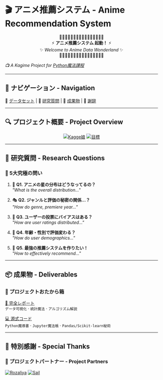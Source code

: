 # 🎬 アニメ推薦システム - Anime Recommendation System 
<div align="center">

🌸🌸🌸🌸🌸🌸🌸🌸🌸🌸🌸🌸🌸🌸🌸🌸  
⚡️ **アニメ推薦システム 起動！** ⚡️  
✨ _Welcome to Anime Data Wonderland_ ✨  
🌸🌸🌸🌸🌸🌸🌸🌸🌸🌸🌸🌸🌸🌸🌸🌸  

</div>

*📺 A Kagime Project for [Python魔法課程](https://www.cityu.edu.hk/catalogue/pg/202425/course/IS5312.htm)*  

---

## 🧭 ナビゲーション - Navigation
🔮 [データセット](#-project-overview) | 📜 [研究質問](#-research-questions) | 🎁 [成果物](#-project-deliverables) | 🌸 [謝辞](#-acknowledgments)

---

## 🔍 プロジェクト概要 - Project Overview

<div align="center" style="">

[![Kagge娘](https://img.shields.io/badge/🗂_データセット-MyAnimeList_2023-20BEFF?logo=kaggle&style=for-the-badge&logoColor=white)](https://www.kaggle.com/datasets/dbdmobile/myanimelist-dataset)  [![目標](https://img.shields.io/badge/🎯_目標-推薦エンジン%20×%20ユーザー分析-ff69b4?style=for-the-badge&logo=heart&logoColor=white)]()

</div>

---

## 📝 研究質問 - Research Questions

### 🌸 5大究極の問い

1. 🎴 **Q1. アニメの星の分布はどうなってるの？**  
   *"What is the overall distribution..."*

2. 🎭 **Q2. ジャンルと評価の秘密の関係...？**  
   *"How do genre, premiere year..."*

3. 👾 **Q3. ユーザーの投票にバイアスはある？**  
   *"How are user ratings distributed..."*

4. 🧬 **Q4. 年齢・性別で評価変わる？**  
   *"How do user demographics..."*

5. 🚀 **Q5. 最強の推薦システムを作りたい！**  
   *"How to effectively recommend..."*

---

## 📦 成果物 - Deliverables

### 🎁 プロジェクトおたから箱
[📜 完全レポート](/report)  
`データ可視化` · `統計魔法` · `アルゴリズム解説`

[💻 源式コード](/src)  
`Python魔導書` · `Jupyter魔法帳` · `Pandas/Scikit-learn秘術`

---

## 🤝 特別感謝 - Special Thanks

### 🎎 プロジェクトパートナー - Project Partners

[![Rozaliya](https://img.shields.io/badge/🌸_ピンク髪フェチ-Rozaliya2020-ff69b4?logo=github&logoColor=white&style=flat-square)](https://github.com/Rozaliya2020)
[![Sail](https://img.shields.io/badge/🚀_リア充-sail450plus-00bfff?logo=github&logoColor=white&style=flat-square)](https://github.com/sail450plus)

